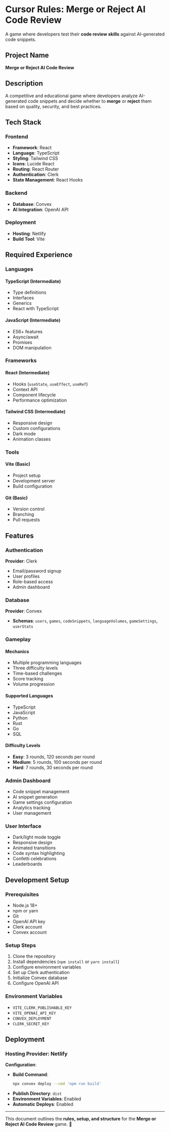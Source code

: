 # Cursor Rules: Merge or Reject AI Code Review

A game where developers test their **code review skills** against AI-generated code snippets.

## Project Name
**Merge or Reject AI Code Review**

## Description
A competitive and educational game where developers analyze AI-generated code snippets and decide whether to **merge** or **reject** them based on quality, security, and best practices.

## Tech Stack

### Frontend
- **Framework**: React
- **Language**: TypeScript
- **Styling**: Tailwind CSS
- **Icons**: Lucide React
- **Routing**: React Router
- **Authentication**: Clerk
- **State Management**: React Hooks

### Backend
- **Database**: Convex
- **AI Integration**: OpenAI API

### Deployment
- **Hosting**: Netlify
- **Build Tool**: Vite

## Required Experience

### Languages
#### TypeScript (Intermediate)
- Type definitions
- Interfaces
- Generics
- React with TypeScript

#### JavaScript (Intermediate)
- ES6+ features
- Async/await
- Promises
- DOM manipulation

### Frameworks
#### React (Intermediate)
- Hooks (`useState`, `useEffect`, `useRef`)
- Context API
- Component lifecycle
- Performance optimization

#### Tailwind CSS (Intermediate)
- Responsive design
- Custom configurations
- Dark mode
- Animation classes

### Tools
#### Vite (Basic)
- Project setup
- Development server
- Build configuration

#### Git (Basic)
- Version control
- Branching
- Pull requests

## Features

### Authentication
**Provider**: Clerk
- Email/password signup
- User profiles
- Role-based access
- Admin dashboard

### Database
**Provider**: Convex
- **Schemas**: `users`, `games`, `codeSnippets`, `languageVolumes`, `gameSettings`, `userStats`

### Gameplay
#### Mechanics
- Multiple programming languages
- Three difficulty levels
- Time-based challenges
- Score tracking
- Volume progression

#### Supported Languages
- TypeScript
- JavaScript
- Python
- Rust
- Go
- SQL

#### Difficulty Levels
- **Easy**: 3 rounds, 120 seconds per round
- **Medium**: 5 rounds, 100 seconds per round
- **Hard**: 7 rounds, 30 seconds per round

### Admin Dashboard
- Code snippet management
- AI snippet generation
- Game settings configuration
- Analytics tracking
- User management

### User Interface
- Dark/light mode toggle
- Responsive design
- Animated transitions
- Code syntax highlighting
- Confetti celebrations
- Leaderboards

## Development Setup

### Prerequisites
- Node.js 18+
- npm or yarn
- Git
- OpenAI API key
- Clerk account
- Convex account

### Setup Steps
1. Clone the repository
2. Install dependencies (`npm install` or `yarn install`)
3. Configure environment variables
4. Set up Clerk authentication
5. Initialize Convex database
6. Configure OpenAI API

### Environment Variables
- `VITE_CLERK_PUBLISHABLE_KEY`
- `VITE_OPENAI_API_KEY`
- `CONVEX_DEPLOYMENT`
- `CLERK_SECRET_KEY`

## Deployment

### Hosting Provider: Netlify
**Configuration**:
- **Build Command**:
  ```sh
  npx convex deploy --cmd 'npm run build'
  ```
- **Publish Directory**: `dist`
- **Environment Variables**: Enabled
- **Automatic Deploys**: Enabled

---

This document outlines the **rules, setup, and structure** for the **Merge or Reject AI Code Review** game. 🚀
